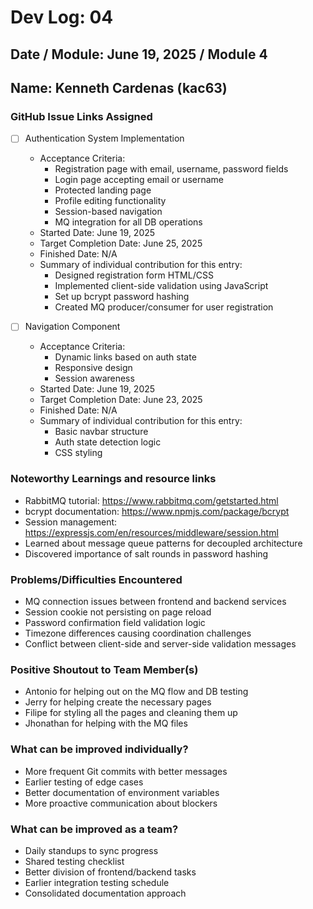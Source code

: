 # Dev Log: 04
## Date / Module: June 19, 2025 / Module 4
## Name: Kenneth Cardenas (kac63)
 
### GitHub Issue Links Assigned
- [ ] Authentication System Implementation
  - Acceptance Criteria:
    - Registration page with email, username, password fields
    - Login page accepting email or username
    - Protected landing page
    - Profile editing functionality
    - Session-based navigation
    - MQ integration for all DB operations
  - Started Date: June 19, 2025
  - Target Completion Date: June 25, 2025 
  - Finished Date: N/A
  - Summary of individual contribution for this entry: 
    - Designed registration form HTML/CSS
    - Implemented client-side validation using JavaScript
    - Set up bcrypt password hashing
    - Created MQ producer/consumer for user registration

- [ ] Navigation Component
  - Acceptance Criteria:
    - Dynamic links based on auth state
    - Responsive design
    - Session awareness
  - Started Date: June 19, 2025
  - Target Completion Date: June 23, 2025
  - Finished Date: N/A
  - Summary of individual contribution for this entry:
    - Basic navbar structure
    - Auth state detection logic
    - CSS styling

### Noteworthy Learnings and resource links
- RabbitMQ tutorial: https://www.rabbitmq.com/getstarted.html
- bcrypt documentation: https://www.npmjs.com/package/bcrypt
- Session management: https://expressjs.com/en/resources/middleware/session.html
- Learned about message queue patterns for decoupled architecture
- Discovered importance of salt rounds in password hashing

### Problems/Difficulties Encountered
- MQ connection issues between frontend and backend services
- Session cookie not persisting on page reload
- Password confirmation field validation logic
- Timezone differences causing coordination challenges
- Conflict between client-side and server-side validation messages

### Positive Shoutout to Team Member(s)
- Antonio for helping out on the MQ flow and DB testing
- Jerry for helping create the necessary pages
- Filipe for styling all the pages and cleaning them up
- Jhonathan for helping with the MQ files

### What can be improved individually?
- More frequent Git commits with better messages
- Earlier testing of edge cases
- Better documentation of environment variables
- More proactive communication about blockers

### What can be improved as a team?
- Daily standups to sync progress
- Shared testing checklist
- Better division of frontend/backend tasks
- Earlier integration testing schedule
- Consolidated documentation approach
